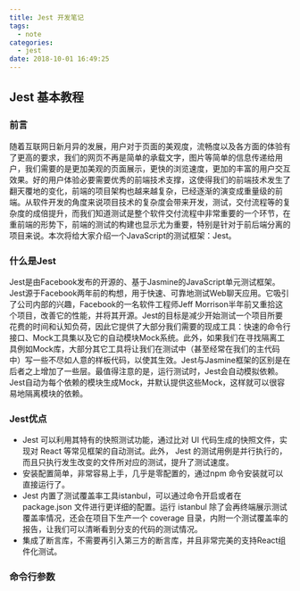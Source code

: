 ```yaml
---
title: Jest 开发笔记
tags:
  - note
categories:
  - jest
date: 2018-10-01 16:49:25
---
```


## Jest 基本教程

### 前言
随着互联网日新月异的发展，用户对于页面的美观度，流畅度以及各方面的体验有了更高的要求，我们的网页不再是简单的承载文字，图片等简单的信息传递给用户，我们需要的是更加美观的页面展示，更快的浏览速度，更加的丰富的用户交互效果。好的用户体验必要需要优秀的前端技术支撑，这使得我们的前端技术发生了翻天覆地的变化，前端的项目架构也越来越复杂，已经逐渐的演变成重量级的前端。从软件开发的角度来说项目技术的复杂度会带来开发，测试，交付流程等的复杂度的成倍提升，而我们知道测试是整个软件交付流程中非常重要的一个环节，在重前端的形势下，前端的测试的构建也显示尤为重要，特别是针对于前后端分离的项目来说。本次将给大家介绍一个JavaScript的测试框架：Jest。

### 什么是Jest
Jest是由Facebook发布的开源的、基于Jasmine的JavaScript单元测试框架。Jest源于Facebook两年前的构想，用于快速、可靠地测试Web聊天应用。它吸引了公司内部的兴趣，Facebook的一名软件工程师Jeff Morrison半年前又重拾这个项目，改善它的性能，并将其开源。Jest的目标是减少开始测试一个项目所要花费的时间和认知负荷，因此它提供了大部分我们需要的现成工具：快速的命令行接口、Mock工具集以及它的自动模块Mock系统。此外，如果我们在寻找隔离工具例如Mock库，大部分其它工具将让我们在测试中（甚至经常在我们的主代码中）写一些不尽如人意的样板代码，以使其生效。Jest与Jasmine框架的区别是在后者之上增加了一些层。最值得注意的是，运行测试时，Jest会自动模拟依赖。Jest自动为每个依赖的模块生成Mock，并默认提供这些Mock，这样就可以很容易地隔离模块的依赖。

### Jest优点
* Jest 可以利用其特有的快照测试功能，通过比对 UI 代码生成的快照文件，实现对 React 等常见框架的自动测试。此外， Jest 的测试用例是并行执行的，而且只执行发生改变的文件所对应的测试，提升了测试速度。
* 安装配置简单，非常容易上手，几乎是零配置的，通过npm 命令安装就可以直接运行了。
* Jest 内置了测试覆盖率工具istanbul，可以通过命令开启或者在 package.json 文件进行更详细的配置。运行 istanbul 除了会再终端展示测试覆盖率情况，还会在项目下生产一个 coverage 目录，内附一个测试覆盖率的报告，让我们可以清晰看到分支的代码的测试情况。
* 集成了断言库，不需要再引入第三方的断言库，并且非常完美的支持React组件化测试。

###  命令行参数


